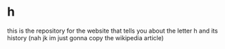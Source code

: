 # h
this is the repository for the website that tells you about the letter h and its history (nah jk im just gonna copy the wikipedia article)
